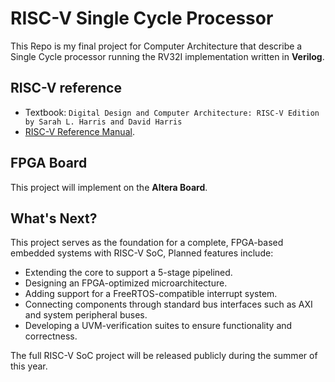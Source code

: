 # RISC-V Single Cycle Processor

This Repo is my final project for Computer Architecture that describe a Single Cycle processor running the RV32I implementation written in __Verilog__.



## RISC-V reference

- Textbook: `Digital Design and Computer Architecture: RISC-V Edition by Sarah L. Harris and David Harris` 
- [RISC-V Reference Manual](https://github.com/riscv/riscv-isa-manual/releases/download/Ratified-IMAFDQC/riscv-spec-20191213.pdf).
  

## FPGA Board
This project will implement on the __Altera Board__.


## What's Next?
This project serves as the foundation for a complete, FPGA-based embedded systems with RISC-V SoC, Planned features include:

- Extending the core to support a 5-stage pipelined.
- Designing an FPGA-optimized microarchitecture.
- Adding support for a FreeRTOS-compatible interrupt system.
- Connecting components through standard bus interfaces such as AXI and system peripheral buses.
- Developing a UVM-verification suites to ensure functionality and correctness.

The full RISC-V SoC project will be released publicly during the summer of this year.
